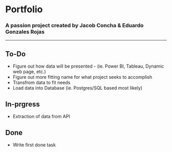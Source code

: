 # Portfolio
### A passion project created by Jacob Concha & Eduardo Gonzales Rojas 
---

## To-Do
- Figure out how data will be presented - (ie. Power BI, Tableau, Dynamic web page, etc.)
- Figure out more fitting name for what project seeks to accomplish
- Transfrom data to fit needs
- Load data into Database (ie. Postgres/SQL based most likely)
## In-prgress
- Extraction of data from API 
## Done
- Write first done task